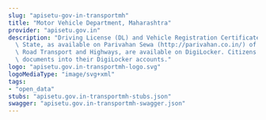 ```yaml
---
slug: "apisetu-gov-in-transportmh"
title: "Motor Vehicle Department, Maharashtra"
provider: "apisetu.gov.in"
description: "Driving License (DL) and Vehicle Registration Certificate (RC) of the\
  \ State, as available on Parivahan Sewa (http://parivahan.co.in/) of Ministry of\
  \ Road Transport and Highways, are available on DigiLocker. Citizens can pull these\
  \ documents into their DigiLocker accounts."
logo: "apisetu.gov.in-transportmh-logo.svg"
logoMediaType: "image/svg+xml"
tags:
- "open_data"
stubs: "apisetu.gov.in-transportmh-stubs.json"
swagger: "apisetu.gov.in-transportmh-swagger.json"
---
```

